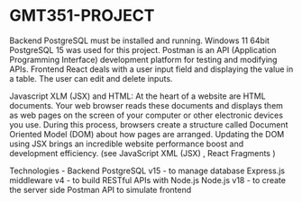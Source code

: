 # GMT351-PROJECT



Backend
PostgreSQL must be installed and running. Windows 11 64bit PostgreSQL 15 was used for this project.
Postman is an API (Application Programming Interface) development platform for testing and modifying APIs.
Frontend
React deals with a user input field and displaying the value in a table. The user can edit and delete inputs.



Javascript XLM (JSX) and HTML: At the heart of a website are HTML documents. Your web browser reads these documents and displays them as web pages on the screen of your computer or other electronic devices you use. During this process, browsers create a structure called Document Oriented Model (DOM) about how pages are arranged. Updating the DOM using JSX brings an incredible website performance boost and development efficiency. (see JavaScript XML (JSX) , React Fragments )



Technologies - Backend
PostgreSQL v15 - to manage database
Express.js middleware v4 - to build RESTful APIs with Node.js
Node.js v18 - to create the server side
Postman API to simulate frontend
